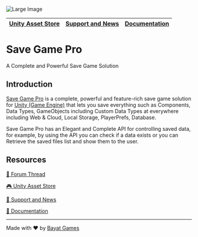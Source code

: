 ![Large Image](https://i.imgur.com/K2x18Fx.png)

| [Unity Asset Store](https://www.assetstore.unity3d.com/#!/content/89198?aid=1100l20856) | [Support and News](https://github.com/BayatGames/Support) | [Documentation](https://bayatgames.com/docs/save-game-pro/) |
|-----------------------------------------------------------------------------------------|-----------------------------------------------------------|-------------------------------------------------------------|

# Save Game Pro

A Complete and Powerful Save Game Solution

## Introduction

[Save Game Pro](https://www.assetstore.unity3d.com/#!/content/89198?aid=1100l20856) is a complete, powerful and feature-rich save game solution for [Unity (Game Engine)](https://unity3d.com) that lets you save everything such as Components, Data Types, GameObjects including Custom Data Types at everywhere including Web & Cloud, Local Storage, PlayerPrefs, Database.

Save Game Pro has an Elegant and Complete API for controlling saved data, for example, by using the API you can check if a data exists or you can Retrieve the saved files list and show them to the user.

## Resources

[:speech_balloon: Forum Thread](https://forum.unity.com/threads/save-game-pro-gold-update.502905/)

[:video_game: Unity Asset Store](https://www.assetstore.unity3d.com/#!/content/89198?aid=1100l20856)

[:newspaper: Support and News](https://github.com/BayatGames/Support)

[:book: Documentation](https://bayatgames.com/docs/save-game-pro/)

---

Made with :heart: by [Bayat Games](https://github.com/BayatGames)
